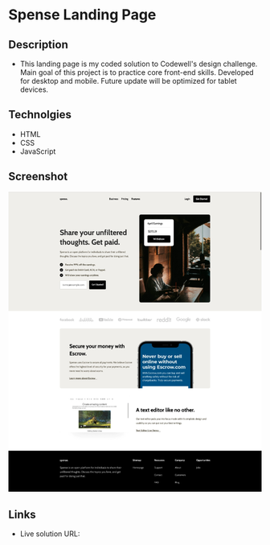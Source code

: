 # Spense Landing Page

## Description
- This landing page is my coded solution to Codewell's design challenge. 
Main goal of this project is to practice core front-end skills.
Developed for desktop and mobile. Future update will be optimized for tablet devices.

## Technolgies
- HTML
- CSS
- JavaScript

## Screenshot
![](solution/homepage.jpeg)

## Links
- Live solution URL:[](https://borteyhumphrey.github.io/spenseLandingPage/)